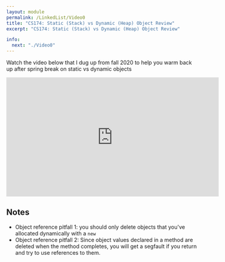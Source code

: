 ```yaml
---
layout: module
permalink: /LinkedList/Video0
title: "CS174: Static (Stack) vs Dynamic (Heap) Object Review"
excerpt: "CS174: Static (Stack) vs Dynamic (Heap) Object Review"

info:
  next: "./Video0"
---
```


Watch the video below that I dug up from fall 2020 to help you warm back up after spring break on static vs dynamic objects

<iframe width="560" height="315" src="https://www.youtube.com/embed/0ekFIqdlk3g" frameborder="0" allow="accelerometer; autoplay; clipboard-write; encrypted-media; gyroscope; picture-in-picture" allowfullscreen></iframe>

<h2>Notes</h2>
<ul>
<li>Object reference pitfall 1: you should only delete objects that you've allocated dynamically with a <code>new</code></li>
<li>Object reference pitfall 2: Since object values declared in a method are deleted when the method completes, you will get a segfault if you return and try to use references to them.</li>
</ul>
